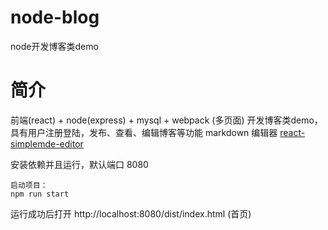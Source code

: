 # node-blog
node开发博客类demo

# 简介
前端(react) + node(express) + mysql + webpack (多页面) 开发博客类demo，具有用户注册登陆，发布、查看、编辑博客等功能
markdown 编辑器 [react-simplemde-editor](https://github.com/RIP21/react-simplemde-editor)


安装依赖并且运行，默认端口  8080

```
启动项目：
npm run start
```

运行成功后打开 http://localhost:8080/dist/index.html (首页)
